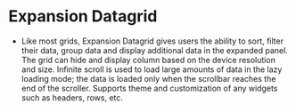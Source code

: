 # Expansion Datagrid

- Like most grids, Expansion Datagrid gives users the ability to sort, filter their data,
  group data and display additional data in the expanded panel. The grid can hide
  and display column based on the device resolution and size.
  Infinite scroll is used to load large amounts of data in the lazy loading mode;
  the data is loaded only when the scrollbar reaches the end of the scroller.
  Supports theme and customization of any widgets such as headers, rows, etc.